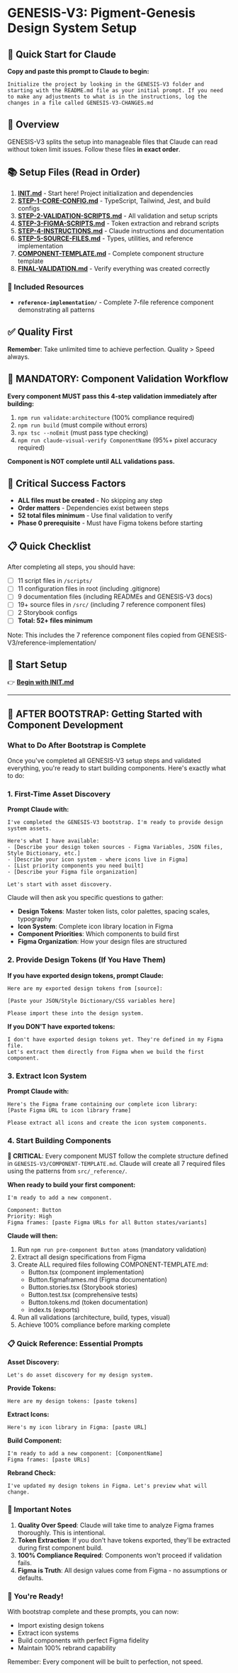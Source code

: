 # GENESIS-V3: Pigment-Genesis Design System Setup

## 🚀 Quick Start for Claude

**Copy and paste this prompt to Claude to begin:**

```
Initialize the project by looking in the GENESIS-V3 folder and starting with the README.md file as your initial prompt. If you need to make any adjustments to what is in the instructions, log the changes in a file called GENESIS-V3-CHANGES.md
```

## 🎯 Overview

GENESIS-V3 splits the setup into manageable files that Claude can read without token limit issues. Follow these files **in exact order**.

## 📚 Setup Files (Read in Order)

1. **[INIT.md](./INIT.md)** - Start here! Project initialization and dependencies
2. **[STEP-1-CORE-CONFIG.md](./STEP-1-CORE-CONFIG.md)** - TypeScript, Tailwind, Jest, and build configs
3. **[STEP-2-VALIDATION-SCRIPTS.md](./STEP-2-VALIDATION-SCRIPTS.md)** - All validation and setup scripts
4. **[STEP-3-FIGMA-SCRIPTS.md](./STEP-3-FIGMA-SCRIPTS.md)** - Token extraction and rebrand scripts
5. **[STEP-4-INSTRUCTIONS.md](./STEP-4-INSTRUCTIONS.md)** - Claude instructions and documentation
6. **[STEP-5-SOURCE-FILES.md](./STEP-5-SOURCE-FILES.md)** - Types, utilities, and reference implementation
7. **[COMPONENT-TEMPLATE.md](./COMPONENT-TEMPLATE.md)** - Complete component structure template
8. **[FINAL-VALIDATION.md](./FINAL-VALIDATION.md)** - Verify everything was created correctly

### 📁 Included Resources

- **`reference-implementation/`** - Complete 7-file reference component demonstrating all patterns

## ✅ Quality First

**Remember**: Take unlimited time to achieve perfection. Quality > Speed always.

## 🚨 MANDATORY: Component Validation Workflow

**Every component MUST pass this 4-step validation immediately after building:**

1. `npm run validate:architecture` (100% compliance required)
2. `npm run build` (must compile without errors)
3. `npx tsc --noEmit` (must pass type checking)
4. `npm run claude-visual-verify ComponentName` (95%+ pixel accuracy required)

**Component is NOT complete until ALL validations pass.**

## 🚨 Critical Success Factors

- **ALL files must be created** - No skipping any step
- **Order matters** - Dependencies exist between steps
- **52 total files minimum** - Use final validation to verify
- **Phase 0 prerequisite** - Must have Figma tokens before starting

## 📋 Quick Checklist

After completing all steps, you should have:
- [ ] 11 script files in `/scripts/`
- [ ] 11 configuration files in root (including .gitignore)
- [ ] 9 documentation files (including READMEs and GENESIS-V3 docs)
- [ ] 19+ source files in `/src/` (including 7 reference component files)
- [ ] 2 Storybook configs
- [ ] **Total: 52+ files minimum**

Note: This includes the 7 reference component files copied from GENESIS-V3/reference-implementation/

## 🚀 Start Setup

👉 **[Begin with INIT.md](./INIT.md)**

---

## 🎯 AFTER BOOTSTRAP: Getting Started with Component Development

### What to Do After Bootstrap is Complete

Once you've completed all GENESIS-V3 setup steps and validated everything, you're ready to start building components. Here's exactly what to do:

### 1. **First-Time Asset Discovery**

**Prompt Claude with:**
```
I've completed the GENESIS-V3 bootstrap. I'm ready to provide design system assets. 

Here's what I have available:
- [Describe your design token sources - Figma Variables, JSON files, Style Dictionary, etc.]
- [Describe your icon system - where icons live in Figma]
- [List priority components you need built]
- [Describe your Figma file organization]

Let's start with asset discovery.
```

Claude will then ask you specific questions to gather:
- **Design Tokens**: Master token lists, color palettes, spacing scales, typography
- **Icon System**: Complete icon library location in Figma
- **Component Priorities**: Which components to build first
- **Figma Organization**: How your design files are structured

### 2. **Provide Design Tokens (If You Have Them)**

**If you have exported design tokens, prompt Claude:**
```
Here are my exported design tokens from [source]:

[Paste your JSON/Style Dictionary/CSS variables here]

Please import these into the design system.
```

**If you DON'T have exported tokens:**
```
I don't have exported design tokens yet. They're defined in my Figma file. 
Let's extract them directly from Figma when we build the first component.
```

### 3. **Extract Icon System**

**Prompt Claude with:**
```
Here's the Figma frame containing our complete icon library:
[Paste Figma URL to icon library frame]

Please extract all icons and create the icon system components.
```

### 4. **Start Building Components**

**🚨 CRITICAL**: Every component MUST follow the complete structure defined in `GENESIS-V3/COMPONENT-TEMPLATE.md`. Claude will create all 7 required files using the patterns from `src/_reference/`.

**When ready to build your first component:**
```
I'm ready to add a new component.

Component: Button
Priority: High
Figma frames: [paste Figma URLs for all Button states/variants]
```

**Claude will then:**
1. Run `npm run pre-component Button atoms` (mandatory validation)
2. Extract all design specifications from Figma
3. Create ALL required files following COMPONENT-TEMPLATE.md:
   - Button.tsx (component implementation)
   - Button.figmaframes.md (Figma documentation)
   - Button.stories.tsx (Storybook stories)
   - Button.test.tsx (comprehensive tests)
   - Button.tokens.md (token documentation)
   - index.ts (exports)
4. Run all validations (architecture, build, types, visual)
5. Achieve 100% compliance before marking complete

### 📋 Quick Reference: Essential Prompts

**Asset Discovery:**
```
Let's do asset discovery for my design system.
```

**Provide Tokens:**
```
Here are my design tokens: [paste tokens]
```

**Extract Icons:**
```
Here's my icon library in Figma: [paste URL]
```

**Build Component:**
```
I'm ready to add a new component: [ComponentName]
Figma frames: [paste URLs]
```

**Rebrand Check:**
```
I've updated my design tokens in Figma. Let's preview what will change.
```

### 🚨 Important Notes

1. **Quality Over Speed**: Claude will take time to analyze Figma frames thoroughly. This is intentional.
2. **Token Extraction**: If you don't have tokens exported, they'll be extracted during first component build.
3. **100% Compliance Required**: Components won't proceed if validation fails.
4. **Figma is Truth**: All design values come from Figma - no assumptions or defaults.

### 🎉 You're Ready!

With bootstrap complete and these prompts, you can now:
- Import existing design tokens
- Extract icon systems
- Build components with perfect Figma fidelity
- Maintain 100% rebrand capability

Remember: Every component will be built to perfection, not speed.